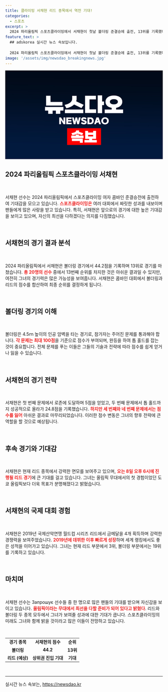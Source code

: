 ```yaml
---
title: 클라이밍 서채현 리드 종목에서 역전 기대!
categories:
  - 스포츠
excerpt: >
  2024 파리올림픽 스포츠클라이밍에서 서채현이 첫날 볼더링 준결승에 출전, 13위를 기록했다. 어려움을 겪었지만 리드 종목에 대한 자신감을 내비친 그녀, 8일 본 경기에서의 활약이 기대된다!
feature_text: >
  ## adskorea 실시간 뉴스 속보입니다.

  2024 파리올림픽 스포츠클라이밍에서 서채현이 첫날 볼더링 준결승에 출전, 13위를 기록했다. 어려움을 겪었지만 리드 종목에 대한 자신감을 내비친 그녀, 8일 본 경기에서의 활약이 기대된다!
image: '/assets/img/newsdao_breakingnews.jpg'
---
```


<p><img src="/assets/img/newsdao_breakingnews.jpg" alt="adskorea 속보" /></p>

<h2 data-ke-size="size26">2024 파리올림픽 스포츠클라이밍 서채현</h2>

<p data-ke-size="size16">&nbsp;</p>

<p>서채현 선수는 2024 파리올림픽에서 스포츠클라이밍 여자 콤바인 준결승전에 출전하여 기대감을 모으고 있습니다. <b><span style="color: #ee2323;">스포츠클라이밍은</span></b> 여러 대회에서 짜릿한 성과를 내보이며 팬들에게 많은 사랑을 받고 있습니다. 특히, 서채현은 앞으로의 경기에 대한 높은 기대감을 보이고 있으며, 자신의 최선을 다하겠다는 의지를 다짐했습니다.</p>

<p data-ke-size="size16">&nbsp;</p>

<h2 data-ke-size="size26">서채현의 경기 결과 분석</h2>

<p data-ke-size="size16">&nbsp;</p>

<p>2024 파리올림픽에서 서채현은 볼더링 경기에서 44.2점을 기록하며 13위로 경기를 마쳤습니다. <b><span style="color: #ee2323;">총 20명의 선수</span></b> 중에서 13번째 순위를 차지한 것은 아쉬운 결과일 수 있지만, 여전히 그녀의 경기력은 많은 가능성을 보여줍니다. 서채현은 콤바인 대회에서 볼더링과 리드의 점수를 합산하여 최종 순위를 결정하게 됩니다.</p>

<p data-ke-size="size16">&nbsp;</p>

<h2 data-ke-size="size26">볼더링 경기의 이해</h2>

<p data-ke-size="size16">&nbsp;</p>

<p>볼더링은 4.5ｍ 높이의 인공 암벽을 타는 경기로, 참가자는 주어진 문제를 통과해야 합니다. <b><span style="color: #ee2323;">각 문제는 최대 100점</span></b>을 기준으로 점수가 부여되며, 완등을 하여 톱 홀드를 잡는 것이 중요합니다. 전체 문제를 푸는 이들은 그들의 기술과 전략에 따라 점수를 쉽게 얻거나 잃을 수 있습니다.</p>

<p data-ke-size="size16">&nbsp;</p>

<h2 data-ke-size="size26">서채현의 경기 전략</h2>

<p data-ke-size="size16">&nbsp;</p>

<p>서채현은 첫 번째 문제에서 로존에 도달하며 5점을 얻었고, 두 번째 문제에서 톱 홀드까지 성공적으로 올라가 24.8점을 기록했습니다. <b><span style="color: #ee2323;">하지만 세 번째와 네 번째 문제에서는 점수를 잃어</span></b> 아쉬운 결과로 마무리되었습니다. 이러한 점수 변동은 그녀의 향후 전략에 큰 역할을 할 것으로 예상됩니다.</p>

<p data-ke-size="size16">&nbsp;</p>

<h2 data-ke-size="size26">후속 경기와 기대감</h2>

<p data-ke-size="size16">&nbsp;</p>

<p>서채현은 현재 리드 종목에서 강력한 면모를 보여주고 있으며, <b><span style="color: #ee2323;">오는 8일 오후 6시에 진행될 리드 경기</span></b>에 큰 기대를 걸고 있습니다. 그녀는 올림픽 무대에서의 첫 경험이었던 도쿄 올림픽보다 더욱 목표가 분명해졌다고 밝혔습니다.</p>

<p data-ke-size="size16">&nbsp;</p>

<h2 data-ke-size="size26">서채현의 국제 대회 경험</h2>

<p data-ke-size="size16">&nbsp;</p>

<p>서채현은 2019년 국제산악연맹 월드컵 시리즈 리드에서 금메달을 4개 획득하며 강력한 경쟁력을 보여주었습니다. <b><span style="color: #ee2323;">2019년에 데뷔한 이후 빠르게 성장</span></b>하며 세계 랭킹에서도 좋은 성적을 이어가고 있습니다. 그녀는 현재 리드 부문에서 3위, 볼더링 부문에서는 19위를 기록하고 있습니다.</p>

<p data-ke-size="size16">&nbsp;</p>

<h2 data-ke-size="size26">마치며</h2>

<p data-ke-size="size16">&nbsp;</p>

<p>서채현 선수는 Запрошує 선수들 중 한 명으로 많은 팬들의 기대를 받으며 자신감을 보이고 있습니다. <b><span style="color: #ee2323;">올림픽이라는 무대에서 최선을 다할 준비가 되어 있다고 밝혔다</span></b>. 리드와 볼더링 두 종목 모두에서 그녀가 보여줄 성과에 대한 기대가 큽니다. 스포츠클라이밍의 미래도 그녀와 함께 밝을 것이라고 많은 이들이 전망하고 있습니다.</p>

<p data-ke-size="size16">&nbsp;</p>

<table>
<tr>
    <td style="text-align: center; height: 17px;"><b>경기 종목</b></td>
    <td style="text-align: center; height: 17px;"><b>서채현의 점수</b></td>
    <td style="text-align: center; height: 17px;"><b>순위</b></td>
</tr>
<tr>
    <td style="text-align: center; height: 17px;"><b>볼더링</b></td>
    <td style="text-align: center; height: 17px;"><b>44.2</b></td>
    <td style="text-align: center; height: 17px;"><b>13위</b></td>
</tr>
<tr>
    <td style="text-align: center; height: 17px;"><b>리드 (예상)</b></td>
    <td style="text-align: center; height: 17px;"><b>상위권 진입 기대</b></td>
    <td style="text-align: center; height: 17px;"><b>기대</b></td>
</tr>
</table>

<p data-ke-size="size16">&nbsp;</p>

<hr />
실시간 뉴스 속보는, <a href="https://newsdao.kr" rel="dofollow">https://newsdao.kr</a>



